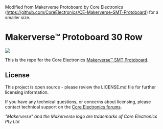 Modified from Makerverse Protoboard by Core Electronics (https://github.com/CoreElectronics/CE-Makerverse-SMT-Protoboard) for a smaller size.

# Makerverse™ Protoboard 30 Row

![](Documents/showcase-render.png)

This is the repo for the Core Electronics [Makerverse™ SMT Protoboard](https://core-electronics.com.au/catalog/product/view/sku/ce08044).

## License
This project is open source - please review the LICENSE.md file for further licensing information.

If you have any technical questions, or concerns about licensing, please contact technical support on the [Core Electronics forums](https://forum.core-electronics.com.au/).

*\"Makerverse\" and the Makerverse logo are trademarks of Core Electronics Pty Ltd.*